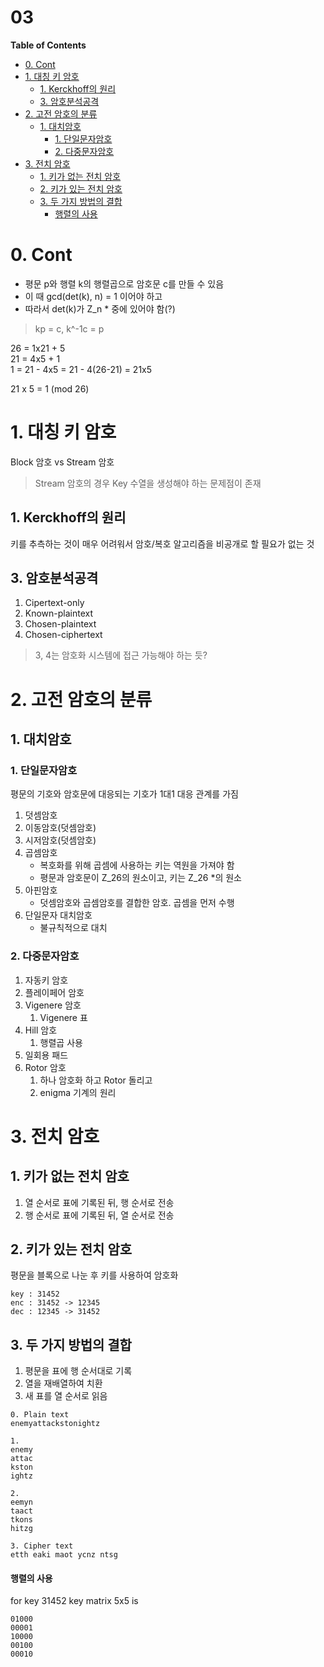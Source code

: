 03  <!-- omit in toc -->
===

**Table of Contents**
- [0. Cont](#0-cont)
- [1. 대칭 키 암호](#1-대칭-키-암호)
  - [1. Kerckhoff의 원리](#1-kerckhoff의-원리)
  - [3. 암호분석공격](#3-암호분석공격)
- [2. 고전 암호의 분류](#2-고전-암호의-분류)
  - [1. 대치암호](#1-대치암호)
    - [1. 단일문자암호](#1-단일문자암호)
    - [2. 다중문자암호](#2-다중문자암호)
- [3. 전치 암호](#3-전치-암호)
  - [1. 키가 없는 전치 암호](#1-키가-없는-전치-암호)
  - [2. 키가 있는 전치 암호](#2-키가-있는-전치-암호)
  - [3. 두 가지 방법의 결합](#3-두-가지-방법의-결합)
      - [행렬의 사용](#행렬의-사용)

# 0. Cont
* 평문 p와 행렬 k의 행렬곱으로 암호문 c를 만들 수 있음
* 이 때 gcd(det(k), n) = 1 이어야 하고
* 따라서 det(k)가 Z_n * 중에 있어야 함(?)
> kp = c, k^-1c = p

26 = 1x21 + 5\
21 = 4x5 + 1\
1 = 21 - 4x5
= 21 - 4(26-21)
= 21x5

21 x 5 = 1 (mod 26)

# 1. 대칭 키 암호
Block 암호 vs Stream 암호
> Stream 암호의 경우 Key 수열을 생성해야 하는 문제점이 존재

## 1. Kerckhoff의 원리
키를 추측하는 것이 매우 어려워서 암호/복호 알고리즘을 비공개로 할 필요가 없는 것

## 3. 암호분석공격
1. Cipertext-only
2. Known-plaintext
3. Chosen-plaintext
4. Chosen-ciphertext
> 3, 4는 암호화 시스템에 접근 가능해야 하는 듯?

# 2. 고전 암호의 분류
## 1. 대치암호
### 1. 단일문자암호
평문의 기호와 암호문에 대응되는 기호가 1대1 대응 관계를 가짐

1. 덧셈암호
2. 이동암호(덧셈암호)
3. 시저암호(덧셈암호)
4. 곱셈암호
   * 복호화를 위해 곱셈에 사용하는 키는 역원을 가져야 함
   * 평문과 암호문이 Z_26의 원소이고, 키는 Z_26 *의 원소
5. 아핀암호
   * 덧셈암호와 곱셈암호를 결합한 암호. 곱셈을 먼저 수행
6. 단일문자 대치암호
   * 불규칙적으로 대치

### 2. 다중문자암호
1. 자동키 암호
2. 플레이페어 암호
3. Vigenere 암호
   1. Vigenere 표
4. Hill 암호
   1. 행렬곱 사용
5. 일회용 패드
6. Rotor 암호
   1. 하나 암호화 하고 Rotor 돌리고
   2. enigma 기계의 원리

# 3. 전치 암호
## 1. 키가 없는 전치 암호
1. 열 순서로 표에 기록된 뒤, 행 순서로 전송
2. 행 순서로 표에 기록된 뒤, 열 순서로 전송

## 2. 키가 있는 전치 암호
평문을 블록으로 나눈 후 키를 사용하여 암호화

```
key : 31452
enc : 31452 -> 12345
dec : 12345 -> 31452
```

## 3. 두 가지 방법의 결합
1. 평문을 표에 행 순서대로 기록
2. 열을 재배열하여 치환
3. 새 표를 열 순서로 읽음

```
0. Plain text
enemyattackstonightz

1.
enemy
attac
kston
ightz

2.
eemyn
taact
tkons
hitzg

3. Cipher text
etth eaki maot ycnz ntsg
```

#### 행렬의 사용
for key 31452
key matrix 5x5 is
```
01000
00001
10000
00100
00010
```